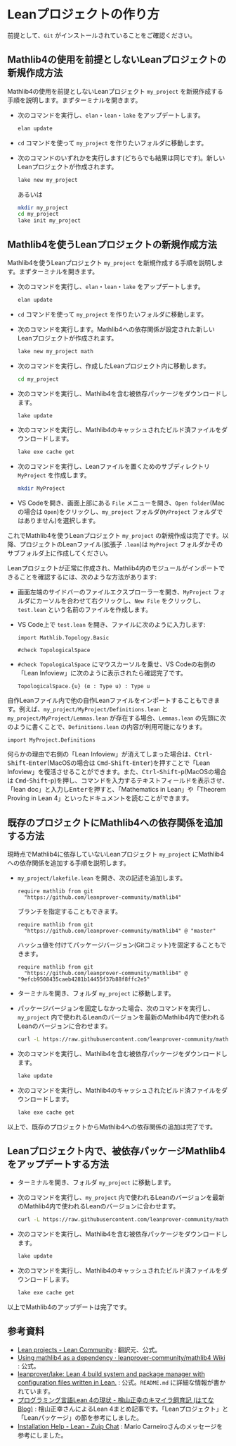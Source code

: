 # Leanプロジェクトの作り方

前提として、``Git`` がインストールされていることをご確認ください。

## Mathlib4の使用を前提としないLeanプロジェクトの新規作成方法

Mathlib4の使用を前提としないLeanプロジェクト ``my_project`` を新規作成する手順を説明します。まずターミナルを開きます。

* 次のコマンドを実行し、``elan``・``lean``・``lake`` をアップデートします。

  ```sh
  elan update
  ```

* ``cd`` コマンドを使って ``my_project`` を作りたいフォルダに移動します。

* 次のコマンドのいずれかを実行します(どちらでも結果は同じです)。新しいLeanプロジェクトが作成されます。

  ```sh
  lake new my_project
  ```

  あるいは

  ```sh
  mkdir my_project
  cd my_project
  lake init my_project
  ```

## Mathlib4を使うLeanプロジェクトの新規作成方法

Mathlib4を使うLeanプロジェクト ``my_project`` を新規作成する手順を説明します。まずターミナルを開きます。

* 次のコマンドを実行し、``elan``・``lean``・``lake`` をアップデートします。

  ```sh
  elan update
  ```

* ``cd`` コマンドを使って ``my_project`` を作りたいフォルダに移動します。

* 次のコマンドを実行します。Mathlib4への依存関係が設定された新しいLeanプロジェクトが作成されます。

  ```sh
  lake new my_project math
  ```

* 次のコマンドを実行し、作成したLeanプロジェクト内に移動します。

  ```sh
  cd my_project
  ```

* 次のコマンドを実行し、Mathlib4を含む被依存パッケージをダウンロードします。

  ```sh
  lake update
  ```

* 次のコマンドを実行し、Mathlib4のキャッシュされたビルド済ファイルをダウンロードします。

  ```sh
  lake exe cache get
  ```

* 次のコマンドを実行し、Leanファイルを置くためのサブディレクトリ ``MyProject`` を作成します。

  ```sh
  mkdir MyProject
  ```

* VS Codeを開き、画面上部にある ``File`` メニューを開き、``Open folder``(Macの場合は ``Open``)をクリックし、``my_project`` フォルダ(``MyProject`` フォルダではありません)を選択します。

これでMathlib4を使うLeanプロジェクト ``my_project`` の新規作成は完了です。以降、プロジェクトのLeanファイル(拡張子 ``.lean``)は ``MyProject`` フォルダかそのサブフォルダ上に作成してください。

Leanプロジェクトが正常に作成され、Mathlib4内のモジュールがインポートできることを確認するには、次のような方法があります:

* 画面左端のサイドバーのファイルエクスプローラーを開き、``MyProject`` フォルダにカーソルを合わせて右クリックし、``New File`` をクリックし、``test.lean`` という名前のファイルを作成します。

* VS Code上で ``test.lean`` を開き、ファイルに次のように入力します:

  ```lean
  import Mathlib.Topology.Basic
  
  #check TopologicalSpace
  ```

* ``#check TopologicalSpace`` にマウスカーソルを乗せ、VS Codeの右側の「Lean Infoview」に次のように表示されたら確認完了です。

  ```
  TopologicalSpace.{u} (α : Type u) : Type u
  ```

自作Leanファイル内で他の自作Leanファイルをインポートすることもできます。例えば、``my_project/MyProject/Definitions.lean`` と ``my_project/MyProject/Lemmas.lean`` が存在する場合、``Lemmas.lean`` の先頭に次のように書くことで、``Definitions.lean`` の内容が利用可能になります。

```lean
import MyProject.Definitions
```

何らかの理由で右側の「Lean Infoview」が消えてしまった場合は、<kbd>Ctrl</kbd>-<kbd>Shift</kbd>-<kbd>Enter</kbd>(MacOSの場合は <kbd>Cmd</kbd>-<kbd>Shift</kbd>-<kbd>Enter</kbd>)を押すことで「Lean Infoview」を復活させることができます。また、<kbd>Ctrl</kbd>-<kbd>Shift</kbd>-<kbd>p</kbd>(MacOSの場合は <kbd>Cmd</kbd>-<kbd>Shift</kbd>-<kbd>p</kbd>)を押し、コマンドを入力するテキストフィールドを表示させ、「lean doc」と入力し<kbd>Enter</kbd>を押すと、「Mathematics in Lean」や「Theorem Proving in Lean 4」といったドキュメントを読むことができます。

## 既存のプロジェクトにMathlib4への依存関係を追加する方法

現時点でMathlib4に依存していないLeanプロジェクト ``my_project`` にMathlib4への依存関係を追加する手順を説明します。

* ``my_project/lakefile.lean`` を開き、次の記述を追加します。

  ```lean
  require mathlib from git
    "https://github.com/leanprover-community/mathlib4"
  ```

  ブランチを指定することもできます。

  ```lean
  require mathlib from git
    "https://github.com/leanprover-community/mathlib4" @ "master"
  ```

  ハッシュ値を付けてパッケージバージョン(Gitコミット)を固定することもできます。

  ```lean
  require mathlib from git
    "https://github.com/leanprover-community/mathlib4" @
  "9efcb9508435caeb4281b14455f37b88f8ffc2e5"
  ```

* ターミナルを開き、フォルダ ``my_project`` に移動します。

* パッケージバージョンを固定しなかった場合、次のコマンドを実行し、``my_project`` 内で使われるLeanのバージョンを最新のMathlib4内で使われるLeanのバージョンに合わせます。

  ```sh
  curl -L https://raw.githubusercontent.com/leanprover-community/mathlib4/master/lean-toolchain -o lean-toolchain
  ```

* 次のコマンドを実行し、Mathlib4を含む被依存パッケージをダウンロードします。

  ```sh
  lake update
  ```

* 次のコマンドを実行し、Mathlib4のキャッシュされたビルド済ファイルをダウンロードします。

  ```sh
  lake exe cache get
  ```

以上で、既存のプロジェクトからMathlib4への依存関係の追加は完了です。

## Leanプロジェクト内で、被依存パッケージMathlib4をアップデートする方法

* ターミナルを開き、フォルダ ``my_project`` に移動します。

* 次のコマンドを実行し、``my_project`` 内で使われるLeanのバージョンを最新のMathlib4内で使われるLeanのバージョンに合わせます。

  ```sh
  curl -L https://raw.githubusercontent.com/leanprover-community/mathlib4/master/lean-toolchain -o lean-toolchain
  ```

* 次のコマンドを実行し、Mathlib4を含む被依存パッケージをダウンロードします。

  ```sh
  lake update
  ```

* 次のコマンドを実行し、Mathlib4のキャッシュされたビルド済ファイルをダウンロードします。

  ```sh
  lake exe cache get
  ```

以上でMathlib4のアップデートは完了です。

## 参考資料

- [Lean projects - Lean Community](https://leanprover-community.github.io/install/project.html) : 翻訳元、公式。
- [Using mathlib4 as a dependency · leanprover-community/mathlib4 Wiki](https://github.com/leanprover-community/mathlib4/wiki/Using-mathlib4-as-a-dependency) : 公式。
- [leanprover/lake: Lean 4 build system and package manager with configuration files written in Lean.](https://github.com/leanprover/lake) : 公式。``README.md`` に詳細な情報が書かれています。
- [プログラミング言語Lean 4の現状 - 檜山正幸のキマイラ飼育記 (はてなBlog)](https://m-hiyama.hatenablog.com/entry/2022/12/31/183948) : 檜山正幸さんによるLean 4まとめ記事です。「Leanプロジェクト」と「Leanパッケージ」の節を参考にしました。
- [Installation Help - Lean - Zuip Chat](https://leanprover.zulipchat.com/#narrow/stream/113489-new-members/topic/.E2.9C.94.20Installation.20help.2C/near/358005313) : 
Mario Carneiroさんのメッセージを参考にしました。
